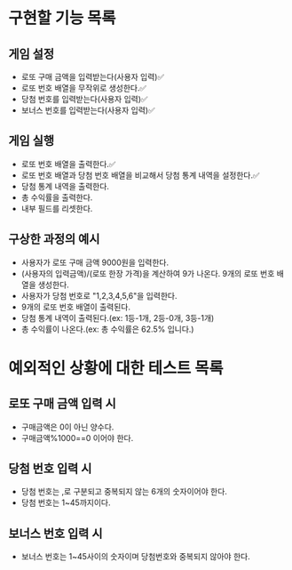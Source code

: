 # 구현할 기능 목록

## 게임 설정

- 로또 구매 금액을 입력받는다(사용자 입력)✅
- 로또 번호 배열을 무작위로 생성한다.✅
- 당첨 번호를 입력받는다(사용자 입력)✅
- 보너스 번호를 입력받는다(사용자 입력)✅

## 게임 실행

- 로또 번호 배열을 출력한다.✅
- 로또 번호 배열과 당첨 번호 배열을 비교해서 당첨 통계 내역을 설정한다.✅
- 당첨 통계 내역을 출력한다.
- 총 수익률을 출력한다.
- 내부 필드를 리셋한다.

## 구상한 과정의 예시

- 사용자가 로또 구매 금액 9000원을 입력한다.
- (사용자의 입력금액)/(로또 한장 가격)을 계산하여 9가 나온다. 9개의 로또 번호 배열을 생성한다.
- 사용자가 당첨 번호로 "1,2,3,4,5,6"을 입력한다.
- 9개의 로또 번호 배열이 출력된다.
- 당첨 통계 내역이 출력된다.(ex: 1등-1개, 2등-0개, 3등-1개)
- 총 수익률이 나온다.(ex: 총 수익률은 62.5% 입니다.)

# 예외적인 상황에 대한 테스트 목록

## 로또 구매 금액 입력 시

- 구매금액은 0이 아닌 양수다.
- 구매금액%1000==0 이어야 한다.

## 당첨 번호 입력 시

- 당첨 번호는 ,로 구분되고 중복되지 않는 6개의 숫자이어야 한다.
- 당첨 번호는 1~45까지이다.

## 보너스 번호 입력 시

- 보너스 번호는 1~45사이의 숫자이며 당첨번호와 중복되지 않아야 한다.
